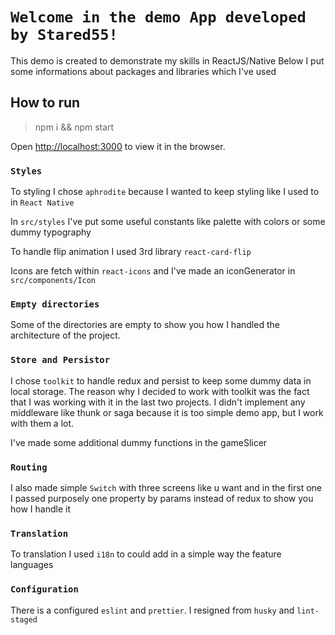 # `Welcome in the demo App developed by Stared55!`

This demo is created to demonstrate my skills in ReactJS/Native
Below I put some informations about packages and libraries which I've used

## How to run

> npm i && npm start

Open [http://localhost:3000](http://localhost:3000) to view it in the browser.

### `Styles`

To styling I chose `aphrodite` because I wanted to keep styling like I used to in `React Native`

In `src/styles` I've put some useful constants like palette with colors or some dummy typography

To handle flip animation I used 3rd library `react-card-flip`

Icons are fetch within `react-icons` and I've made an iconGenerator in `src/components/Icon`

### `Empty directories`

Some of the directories are empty to show you how I handled the architecture of the project.

### `Store and Persistor`

I chose `toolkit` to handle redux and persist to keep some dummy data in local storage. The reason why I decided to work with toolkit was the fact that I was working with it in the last two projects. I didn't implement any middleware like thunk or saga because it is too simple demo app, but I work with them a lot.

I've made some additional dummy functions in the gameSlicer

### `Routing`

I also made simple `Switch` with three screens like u want and in the first one I passed purposely one property by params instead of redux to show you how I handle it

### `Translation`

To translation I used `i18n` to could add in a simple way the feature languages

### `Configuration`

There is a configured `eslint` and `prettier`. I resigned from `husky` and `lint-staged`
